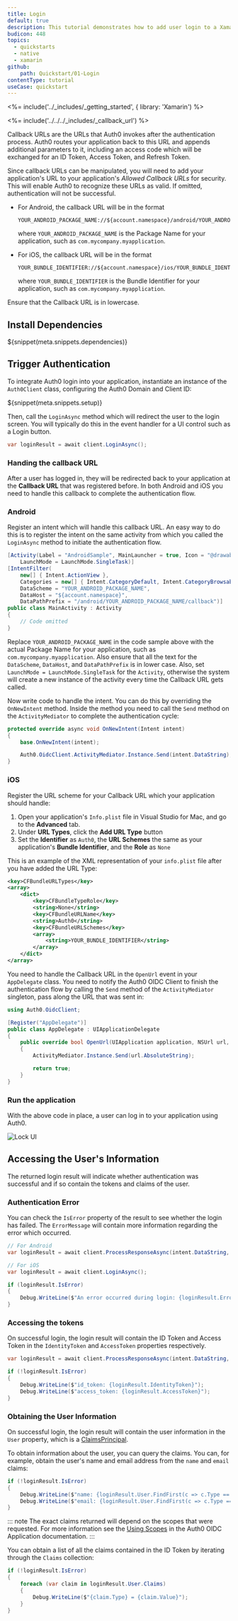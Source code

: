 ```yaml
---
title: Login
default: true
description: This tutorial demonstrates how to add user login to a Xamarin application using Auth0.
budicon: 448
topics:
  - quickstarts
  - native
  - xamarin
github:
    path: Quickstart/01-Login
contentType: tutorial
useCase: quickstart
---
```


<%= include('../_includes/_getting_started', { library: 'Xamarin') %>

<%= include('../../../_includes/_callback_url') %>

Callback URLs are the URLs that Auth0 invokes after the authentication process. Auth0 routes your application back to this URL and appends additional parameters to it, including an access code which will be exchanged for an ID Token, Access Token, and Refresh Token.

Since callback URLs can be manipulated, you will need to add your application's URL to your application's *Allowed Callback URLs* for security. This will enable Auth0 to recognize these URLs as valid. If omitted, authentication will not be successful.

* For Android, the callback URL will be in the format

  ```text
  YOUR_ANDROID_PACKAGE_NAME://${account.namespace}/android/YOUR_ANDROID_PACKAGE_NAME/callback
  ```

  where `YOUR_ANDROID_PACKAGE_NAME` is the Package Name for your application, such as `com.mycompany.myapplication`.

* For iOS, the callback URL will be in the format

  ```text
  YOUR_BUNDLE_IDENTIFIER://${account.namespace}/ios/YOUR_BUNDLE_IDENTIFIER/callback
  ```

  where `YOUR_BUNDLE_IDENTIFIER` is the Bundle Identifier for your application, such as `com.mycompany.myapplication`.

Ensure that the Callback URL is in lowercase.

## Install Dependencies

${snippet(meta.snippets.dependencies)}

## Trigger Authentication

To integrate Auth0 login into your application, instantiate an instance of the `Auth0Client` class, configuring the Auth0 Domain and Client ID:

${snippet(meta.snippets.setup)}

Then, call the `LoginAsync` method which will redirect the user to the login screen. You will typically do this in the event handler for a UI control such as a Login button.

```cs
var loginResult = await client.LoginAsync();
```

### Handing the callback URL

After a user has logged in, they will be redirected back to your application at the **Callback URL** that was registered before. In both Android and iOS you need to handle this callback to complete the authentication flow.

### Android

Register an intent which will handle this callback URL. An easy way to do this is to register the intent on the same activity from which you called the `LoginAsync` method to initiate the authentication flow.

```csharp
[Activity(Label = "AndroidSample", MainLauncher = true, Icon = "@drawable/icon",
    LaunchMode = LaunchMode.SingleTask)]
[IntentFilter(
    new[] { Intent.ActionView },
    Categories = new[] { Intent.CategoryDefault, Intent.CategoryBrowsable },
    DataScheme = "YOUR_ANDROID_PACKAGE_NAME",
    DataHost = "${account.namespace}",
    DataPathPrefix = "/android/YOUR_ANDROID_PACKAGE_NAME/callback")]
public class MainActivity : Activity
{
    // Code omitted
}
```

Replace `YOUR_ANDROID_PACKAGE_NAME` in the code sample above with the actual Package Name for your application, such as `com.mycompany.myapplication`. Also ensure that all the text for the `DataScheme`, `DataHost`, and `DataPathPrefix` is in lower case. Also, set `LaunchMode = LaunchMode.SingleTask` for the `Activity`, otherwise the system will create a new instance of the activity every time the Callback URL gets called.

Now write code to handle the intent. You can do this by overriding the `OnNewIntent` method. Inside the method you need to call the `Send` method on the `ActivityMediator` to complete the authentication cycle:

```csharp
protected override async void OnNewIntent(Intent intent)
{
    base.OnNewIntent(intent);

    Auth0.OidcClient.ActivityMediator.Instance.Send(intent.DataString);
}
```

### iOS

Register the URL scheme for your Callback URL which your application should handle:

1. Open your application's `Info.plist` file in Visual Studio for Mac, and go to the **Advanced** tab.
2. Under **URL Types**, click the **Add URL Type** button
3. Set the **Identifier** as `Auth0`, the **URL Schemes** the same as your application's **Bundle Identifier**, and the **Role** as `None`

This is an example of the XML representation of your `info.plist` file after you have added the URL Type:

```xml
<key>CFBundleURLTypes</key>
<array>
    <dict>
        <key>CFBundleTypeRole</key>
        <string>None</string>
        <key>CFBundleURLName</key>
        <string>Auth0</string>
        <key>CFBundleURLSchemes</key>
        <array>
            <string>YOUR_BUNDLE_IDENTIFIER</string>
        </array>
    </dict>
</array>
```

You need to handle the Callback URL in the `OpenUrl` event in your `AppDelegate` class.  You need to notify the Auth0 OIDC Client to finish the authentication flow by calling the `Send` method of the `ActivityMediator` singleton, pass along the URL that was sent in:

```csharp
using Auth0.OidcClient;

[Register("AppDelegate")]
public class AppDelegate : UIApplicationDelegate
{
    public override bool OpenUrl(UIApplication application, NSUrl url, string sourceApplication, NSObject annotation)
    {
        ActivityMediator.Instance.Send(url.AbsoluteString);

        return true;
    }
}
```

### Run the application

With the above code in place, a user can log in to your application using Auth0.

<div class="phone-mockup"><img src="/media/articles/native-platforms/xamarin/lock-widget-screenshot-ios.png" alt="Lock UI"></div>

## Accessing the User's Information

The returned login result will indicate whether authentication was successful and if so contain the tokens and claims of the user.

### Authentication Error

You can check the `IsError` property of the result to see whether the login has failed. The `ErrorMessage` will contain more information regarding the error which occurred.

```csharp
// For Android
var loginResult = await client.ProcessResponseAsync(intent.DataString, authorizeState);

// For iOS
var loginResult = await client.LoginAsync();

if (loginResult.IsError)
{
    Debug.WriteLine($"An error occurred during login: {loginResult.Error}")
}
```

### Accessing the tokens

On successful login, the login result will contain the ID Token and Access Token in the `IdentityToken` and `AccessToken` properties respectively.

```csharp
var loginResult = await client.ProcessResponseAsync(intent.DataString, authorizeState);

if (!loginResult.IsError)
{
    Debug.WriteLine($"id_token: {loginResult.IdentityToken}");
    Debug.WriteLine($"access_token: {loginResult.AccessToken}");
}
```

### Obtaining the User Information

On successful login, the login result will contain the user information in the `User` property, which is a [ClaimsPrincipal](https://msdn.microsoft.com/en-us/library/system.security.claims.claimsprincipal(v=vs.110).aspx).

To obtain information about the user, you can query the claims. You can, for example, obtain the user's name and email address from the `name` and `email` claims:

```csharp
if (!loginResult.IsError)
{
    Debug.WriteLine($"name: {loginResult.User.FindFirst(c => c.Type == "name")?.Value}");
    Debug.WriteLine($"email: {loginResult.User.FindFirst(c => c.Type == "email")?.Value}");
}
```

::: note
The exact claims returned will depend on the scopes that were requested. For more information see the [Using Scopes](https://auth0.github.io/auth0-oidc-client-net/documentation/advanced-scenarios/scopes.html) in the Auth0 OIDC Application documentation.
:::

You can obtain a list of all the claims contained in the ID Token by iterating through the `Claims` collection:

```csharp
if (!loginResult.IsError)
{
    foreach (var claim in loginResult.User.Claims)
    {
        Debug.WriteLine($"{claim.Type} = {claim.Value}");
    }
}
```

